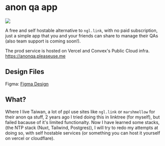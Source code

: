 # anon qa app
![](https://hackatime-badge.hackclub.com/U087ATD163V/anon-ngl-app)

A free and self hostable alternative to `ngl.link`, with no paid subscription, just a simple app that you and your friends can share to manage their QAs (also team support is coming soon!).

The prod service is hosted on Vercel and Convex's Public Cloud infra. https://anonqa.pleaseuse.me

## Design Files

Figma: [Figma Design](www.figma.com/design/Rc1A45MnZTXP4Yi4yYyhFP/anon-qa-app-design?node-id=0-1&p=f&t=lZvh4dZWD3jpLZCg-0)

## What?

Where I live Taiwan, a lot of ppl use sites like `ngl.link` or `marshmellow` for their anon qa stuff, 2 years ago I tried doing this in linktree (for myself), but failed bacause of it's limited functionalty. Now I have learned some stacks, (the NTP stack (Nuxt, Tailwind, Postgres)), I will try to redo my attempts at doing so, with self hostable services (or something you can host it yourself on vercel or cloudflare).

